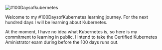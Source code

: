 ![#100Daysofkubernetes](https://user-images.githubusercontent.com/60345270/148031963-357d86bc-5b2b-4f76-8156-d360f66437f6.jpg)

Welcome to my #100DaysofKubernetes learning journey. For the next hundred days I will be learning about Kubernetes.

At the moment, I have no idea what Kubernetes is, so here is my commitment to learning in public. I intend to take the Certified Kubernetes Aministrator exam during before the 100 days runs out.


